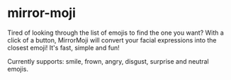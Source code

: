 # mirror-moji

Tired of looking through the list of emojis to find the one you want? With a click of a button, MirrorMoji will convert your facial expressions into the closest emoji! It's fast, simple and fun!

Currently supports: smile, frown, angry, disgust, surprise and neutral emojis.
